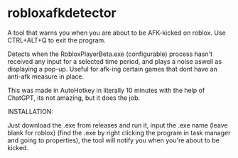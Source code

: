 # robloxafkdetector
A tool that warns you when you are about to be AFK-kicked on roblox.
Use CTRL+ALT+Q to exit the program.

Detects when the RobloxPlayerBeta.exe (configurable) process hasn't received any input for a selected time period, and plays a noise aswell as displaying a pop-up. 
Useful for afk-ing certain games that dont have an anti-afk measure in place.

This was made in AutoHotkey in literally 10 minutes with the help of ChatGPT, its not amazing, but it does the job.

INSTALLATION:

Just download the .exe from releases and run it, input the .exe name (leave blank for roblox) (find the .exe by right clicking the program in task manager and going to properties), the tool will notify you when you're about to be kicked.
